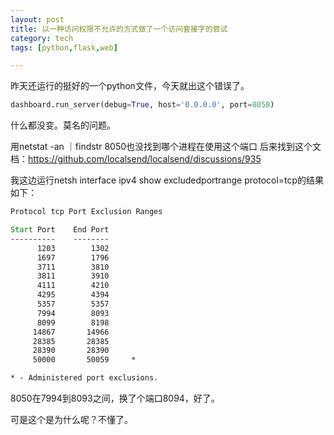 ```yaml
---
layout: post
title: 以一种访问权限不允许的方式做了一个访问套接字的尝试
category: tech
tags: [python,flask,web]

---
```


昨天还运行的挺好的一个python文件，今天就出这个错误了。
```python
dashboard.run_server(debug=True, host='0.0.0.0', port=8050)
```

什么都没变。莫名的问题。

用netstat -an ｜findstr 8050也没找到哪个进程在使用这个端口
后来找到这个文档：https://github.com/localsend/localsend/discussions/935

我这边运行netsh interface ipv4 show excludedportrange protocol=tcp的结果如下：

```cmd
Protocol tcp Port Exclusion Ranges

Start Port    End Port
----------    --------
      1203        1302
      1697        1796
      3711        3810
      3811        3910
      4111        4210
      4295        4394
      5357        5357
      7994        8093
      8099        8198
     14867       14966
     28385       28385
     28390       28390
     50000       50059     *

* - Administered port exclusions.

```

8050在7994到8093之间，换了个端口8094，好了。

可是这个是为什么呢？不懂了。

